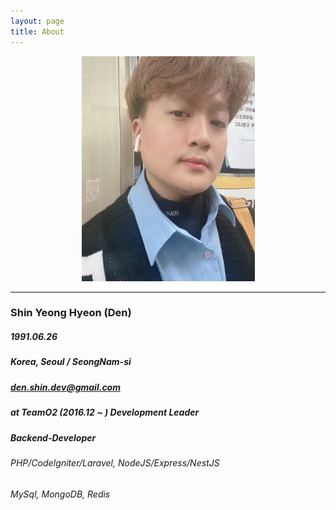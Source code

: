 ```yaml
---
layout: page
title: About
---
```


<p align="center">
  <img width="277" height="360" src="./assets/den.png">
</p>

---

### Shin Yeong Hyeon (Den)

##### 1991.06.26
##### Korea, Seoul / SeongNam-si
##### den.shin.dev@gmail.com
##### at TeamO2 (2016.12 ~ ) Development Leader
##### Backend-Developer
###### PHP/CodeIgniter/Laravel, NodeJS/Express/NestJS
###### MySql, MongoDB, Redis
